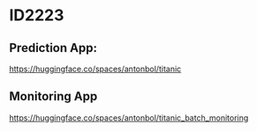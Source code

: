 # ID2223

## Prediction App:
https://huggingface.co/spaces/antonbol/titanic


## Monitoring App
https://huggingface.co/spaces/antonbol/titanic_batch_monitoring